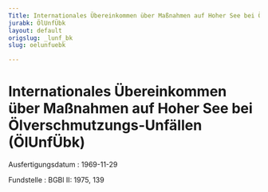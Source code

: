 ```yaml
---
Title: Internationales Übereinkommen über Maßnahmen auf Hoher See bei Ölverschmutzungs-Unfällen
jurabk: ÖlUnfÜbk
layout: default
origslug: _lunf_bk
slug: oelunfuebk

---
```


# Internationales Übereinkommen über Maßnahmen auf Hoher See bei Ölverschmutzungs-Unfällen (ÖlUnfÜbk)

Ausfertigungsdatum
:   1969-11-29

Fundstelle
:   BGBl II: 1975, 139

